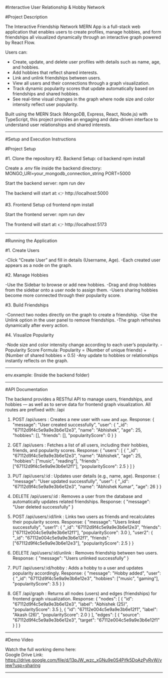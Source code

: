 #Interactive User Relationship & Hobby Network

#Project Description

The Interactive Friendship Network MERN App is a full-stack web application that enables users to create profiles, manage hobbies, and form friendships all visualized dynamically through an interactive graph powered by React Flow.

Users can:
- Create, update, and delete user profiles with details such as name, age, and hobbies.
- Add hobbies that reflect shared interests.
- Link and unlink friendships between users.
- View all users and their connections through a graph visualization.
- Track dynamic popularity scores that update automatically based on friendships and shared hobbies.
- See real-time visual changes in the graph where node size and color intensity reflect user popularity.

Built using the MERN Stack (MongoDB, Express, React, Node.js) with TypeScript, this project provides an engaging and data-driven interface to understand user relationships and shared interests.

---

#Setup and Execution Instructions

#Project Setup

#1. Clone the repository
#2. Backend Setup: 
cd backend
npm install

Create a .env file inside the backend directory:
MONGO_URI=your_mongodb_connection_string
PORT=5000

Start the backend server:
npm run dev

The backend will start at:
👉 http://localhost:5000

#3. Frontend Setup
cd frontend
npm install

Start the frontend server:
npm run dev

The frontend will start at:
👉 http://localhost:5173

---

#Running the Application

#1. Create Users

-Click “Create User” and fill in details (Username, Age).
-Each created user appears as a node on the graph.

#2. Manage Hobbies

-Use the Sidebar to browse or add new hobbies.
-Drag and drop hobbies from the sidebar onto a user node to assign them.
-Users sharing hobbies become more connected through their popularity score.

#3. Build Friendships

-Connect two nodes directly on the graph to create a friendship.
-Use the Unlink option in the user panel to remove friendships.
-The graph refreshes dynamically after every action.

#4. Visualize Popularity

-Node size and color intensity change according to each user’s popularity.
-Popularity Score Formula: Popularity = (Number of unique friends) + (Number of shared hobbies × 0.5)
-Any update to hobbies or relationships instantly reflects on the graph.

---

env.example: (Inside the backend folder)

---

#API Documentation

The backend provides a RESTful API to manage users, friendships, and hobbies — as well as to serve data for frontend graph visualization.
All routes are prefixed with: /api

1. POST /api/users : Creates a new user with `name` and `age`.
Response: {
  "message": "User created successfully",
  "user": {
    "_id": "67112d9f4c5e9a9e3b6e12e3",
    "name": "Abhishek",
    "age": 25,
    "hobbies": [],
    "friends": [],
    "popularityScore": 0
  }
}

2. GET /api/users : Fetches a list of all users, including their hobbies, friends, and popularity scores.
Response: {
  "users": [
    {
      "_id": "67112d9f4c5e9a9e3b6e12e3",
      "name": "Abhishek",
      "age": 25,
      "hobbies": ["music", "reading"],
      "friends": ["67112d9f4c5e9a9e3b6e12f1"],
      "popularityScore": 2.5
    }
  ]
}

3. PUT /api/users/:id : Updates user details (e.g., name, age).
Response: {
  "message": "User updated successfully",
  "user": {
    "_id": "67112d9f4c5e9a9e3b6e12e3",
    "name": "Abhishek Kumar",
    "age": 26
  }
}

4. DELETE /api/users/:id : Removes a user from the database and automatically updates related friendships.
Response: {
  "message": "User deleted successfully"
}

5. POST /api/users/:id/link : Links two users as friends and recalculates their popularity scores.
Response: {
  "message": "Users linked successfully",
  "user1": {
    "_id": "67112d9f4c5e9a9e3b6e12e3",
    "friends": ["67112e004c5e9a9e3b6e12f1"],
    "popularityScore": 3.0
  },
  "user2": {
    "_id": "67112e004c5e9a9e3b6e12f1",
    "friends": ["67112d9f4c5e9a9e3b6e12e3"],
    "popularityScore": 2.5
  }
}

6. DELETE /api/users/:id/unlink : Removes friendship between two users.
Response: {
  "message": "Users unlinked successfully"
}

7. PUT /api/users/:id/hobby : Adds a hobby to a user and updates popularity accordingly.
Response: {
  "message": "Hobby added",
  "user": {
    "_id": "67112d9f4c5e9a9e3b6e12e3",
    "hobbies": ["music", "gaming"],
    "popularityScore": 3.5
  }
}

8. GET /api/graph : Returns all nodes (users) and edges (friendships) for frontend graph visualization.
Response: {
  "nodes": [
    { "id": "67112d9f4c5e9a9e3b6e12e3", "label": "Abhishek (25)", "popularityScore": 3.5 },
    { "id": "67112e004c5e9a9e3b6e12f1", "label": "Akash (26)", "popularityScore": 2.0 }
  ],
  "edges": [
    { "source": "67112d9f4c5e9a9e3b6e12e3", "target": "67112e004c5e9a9e3b6e12f1" }
  ]
}

---

#Demo Video

Watch the full working demo here:  
Google Drive Link: https://drive.google.com/file/d/13pJW_wzc_xGNu9e0S4Pifk5DoAzPyRvW/view?usp=sharing

---

